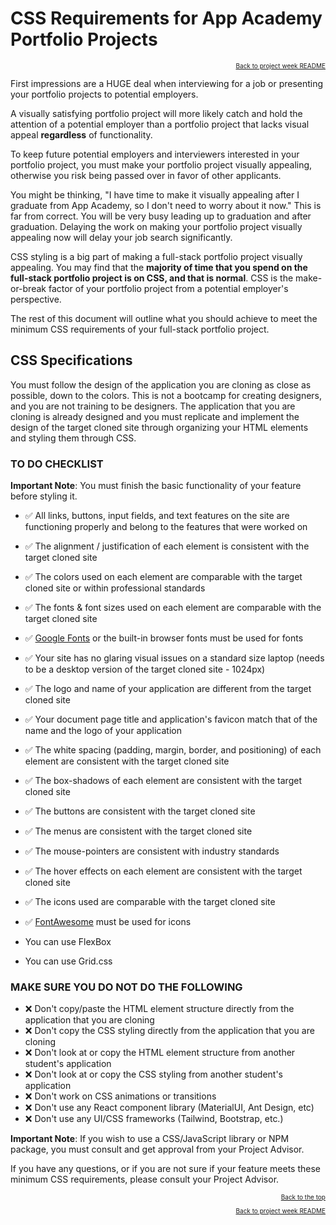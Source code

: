 # CSS Requirements for App Academy Portfolio Projects

<a name="#readme-top"></a>

<p align="right" style="font-size:10px">
  <a href="../README.md">Back to project week README</a>
</p>

First impressions are a HUGE deal when interviewing for a job or
presenting your portfolio projects to potential employers.

A visually satisfying portfolio project will more likely catch and
hold the attention of a potential employer than a portfolio project
that lacks visual appeal **regardless** of functionality.

To keep future potential employers and interviewers interested in your
portfolio project, you must make your portfolio project visually
appealing, otherwise you risk being passed over in favor of other applicants.

You might be thinking, "I have time to make it visually appealing after
I graduate from App Academy, so I don't need to worry about it now." This
is far from correct. You will be very busy leading up to graduation and
after graduation. Delaying the work on making your portfolio project
visually appealing now will delay your job search significantly.

CSS styling is a big part of making a full-stack portfolio project visually
appealing. You may find that the **majority of time that you spend on the
full-stack portfolio project is on CSS, and that is normal**. CSS is the
make-or-break factor of your portfolio project from a potential employer's
perspective.

The rest of this document will outline what you should achieve to meet the
minimum CSS requirements of your full-stack portfolio project.

## CSS Specifications

You must follow the design of the application you are cloning as close as
possible, down to the colors. This is not a bootcamp for creating designers,
and you are not training to be designers. The application that you are
cloning is already designed and you must replicate and implement the design
of the target cloned site through organizing your HTML elements and
styling them through CSS.

### TO DO CHECKLIST

**Important Note**: You must finish the basic functionality of your feature
before styling it.

- ✅ All links, buttons, input fields, and text features on the site are
  functioning properly and belong to the features that were worked on
- ✅ The alignment / justification of each element is consistent with the target
  cloned site
- ✅ The colors used on each element are comparable with the target cloned site or
  within professional standards
- ✅ The fonts & font sizes used on each element are comparable with the target
  cloned site
- ✅ [Google Fonts] or the built-in browser fonts must be used for fonts
- ✅ Your site has no glaring visual issues on a standard size laptop (needs
  to be a desktop version of the target cloned site - 1024px)
- ✅ The logo and name of your application are different from the target cloned
  site
- ✅ Your document page title and application's favicon match that of the name
  and the logo of your application
- ✅ The white spacing (padding, margin, border, and positioning) of each element
  are consistent with the target cloned site
- ✅ The box-shadows of each element are consistent with the target cloned site
- ✅ The buttons are consistent with the target cloned site
- ✅ The menus are consistent with the target cloned site
- ✅ The mouse-pointers are consistent with industry standards
- ✅ The hover effects on each element are consistent with the target cloned site
- ✅ The icons used are comparable with the target cloned site
- ✅ [FontAwesome] must be used for icons

- You can use FlexBox
- You can use Grid.css

### MAKE SURE YOU DO NOT DO THE FOLLOWING

- ❌ Don't copy/paste the HTML element structure directly from the application that you
  are cloning
- ❌ Don't copy the CSS styling directly from the application that you are cloning
- ❌ Don't look at or copy the HTML element structure from another student's
  application
- ❌ Don't look at or copy the CSS styling from another student's application
- ❌ Don't work on CSS animations or transitions
- ❌ Don't use any React component library (MaterialUI, Ant Design, etc)
- ❌ Don't use any UI/CSS frameworks (Tailwind, Bootstrap, etc.)

**Important Note**: If you wish to use a CSS/JavaScript library or NPM package,
you must consult and get approval from your Project Advisor.

If you have any questions, or if you are not sure if your feature meets these
minimum CSS requirements, please consult your Project Advisor.

<p align="right" style="font-size:10px">
  <a href="#readme-top">Back to the top</a>
</p>
<p align="right" style="font-size:10px">
  <a href="../README.md">Back to project week README</a>
</p>

[google fonts]: https://fonts.google.com/
[fontawesome]: https://fontawesome.com/
